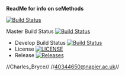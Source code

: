 __ReadMe for info on seMethods__

[![Build Status](https://travis-ci.org/Bryyyce/sem.svg?branch=master)](https://travis-ci.org/Bryyyce/sem)

Master Build Status [![Build Status](https://travis-ci.org/Bryyyce/sem.svg?branch=master)](https://travis-ci.org/Bryyyce/sem)
- Develop Build Status [![Build Status](https://travis-ci.org/Bryyyce/sem.svg?branch=develop)](https://travis-ci.org/Bryyyce/sem)
- License [![LICENSE](https://img.shields.io/github/license/Bryyyce/sem.svg?style=flat-square)](https://github.com/Bryyyce/sem/blob/master/LICENSE)
- Release [![Releases](https://img.shields.io/github/release/Bryyyce/sem/all.svg?style=flat-square)](https://github.com/Bryyyce/sem/releases)




//Charles_Bryce//
//40344650@napier.ac.uk//